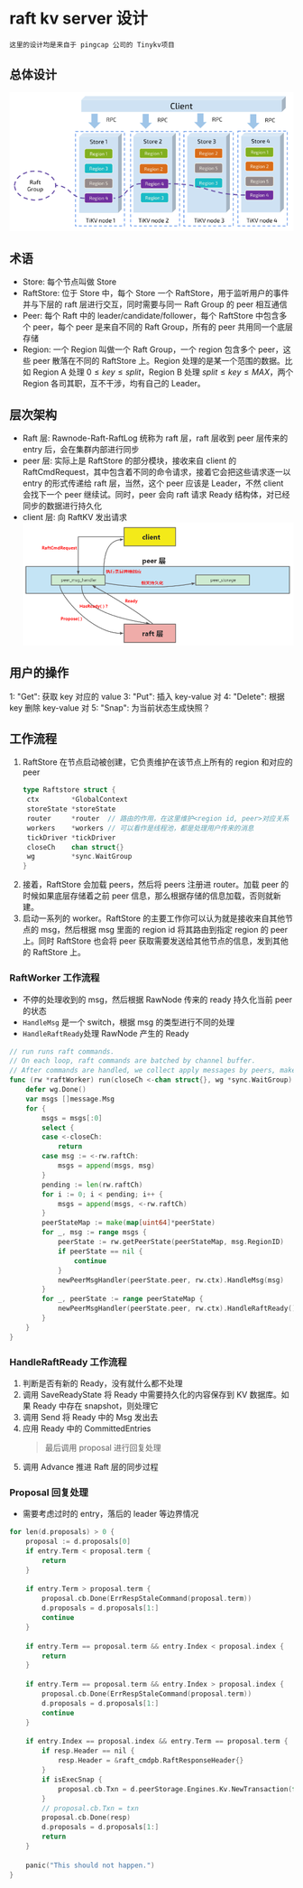 # raft kv server 设计

```admonish info
这里的设计均是来自于 pingcap 公司的 Tinykv项目
```

## 总体设计

![](img/raftkv.png)

## 术语

- Store: 每个节点叫做 Store
- RaftStore: 位于 Store 中，每个 Store 一个 RaftStore，用于监听用户的事件并与下层的 raft 层进行交互，同时需要与同一 Raft Group 的 peer 相互通信
- Peer: 每个 Raft 中的 leader/candidate/follower，每个 RaftStore 中包含多个 peer，每个 peer 是来自不同的 Raft Group，所有的 peer 共用同一个底层存储
- Region: 一个 Region 叫做一个 Raft Group，一个 region 包含多个 peer，这些 peer 散落在不同的 RaftStore 上。Region 处理的是某一个范围的数据。比如 Region A 处理 $0 \le key \le split$，Region B 处理 $split \leq key \le MAX$，两个 Region 各司其职，互不干涉，均有自己的 Leader。

## 层次架构

- Raft 层: Rawnode-Raft-RaftLog 统称为 raft 层，raft 层收到 peer 层传来的 entry 后，会在集群内部进行同步
- peer 层: 实际上是 RaftStore 的部分模块，接收来自 client 的 RaftCmdRequest，其中包含着不同的命令请求，接着它会把这些请求逐一以 entry 的形式传递给 raft 层，当然，这个 peer 应该是 Leader，不然 client 会找下一个 peer 继续试。同时，peer 会向 raft 请求 Ready 结构体，对已经同步的数据进行持久化
- client 层: 向 RaftKV 发出请求
  ![](img/client-kv-raft.png)

## 用户的操作

1: "Get": 获取 key 对应的 value
3: "Put": 插入 key-value 对
4: "Delete": 根据 key 删除 key-value 对
5: "Snap": 为当前状态生成快照？

## 工作流程

1. RaftStore 在节点启动被创建，它负责维护在该节点上所有的 region 和对应的 peer
   ```go
   type Raftstore struct {
    ctx        *GlobalContext
    storeState *storeState
    router     *router  // 路由的作用，在这里维护<region id, peer>对应关系
    workers    *workers // 可以看作是线程池，都是处理用户传来的消息
    tickDriver *tickDriver
    closeCh    chan struct{}
    wg         *sync.WaitGroup
   }
   ```
1. 接着，RaftStore 会加载 peers，然后将 peers 注册进 router。加载 peer 的时候如果底层存储着之前 peer 信息，那么根据存储的信息加载，否则就新建。
1. 启动一系列的 worker。RaftStore 的主要工作你可以认为就是接收来自其他节点的 msg，然后根据 msg 里面的 region id 将其路由到指定 region 的 peer 上。同时 RaftStore 也会将 peer 获取需要发送给其他节点的信息，发到其他的 RaftStore 上。

### RaftWorker 工作流程

- 不停的处理收到的 msg，然后根据 RawNode 传来的 ready 持久化当前 peer 的状态
- `HandleMsg` 是一个 switch，根据 msg 的类型进行不同的处理
- `HandleRaftReady`处理 RawNode 产生的 Ready

```go
// run runs raft commands.
// On each loop, raft commands are batched by channel buffer.
// After commands are handled, we collect apply messages by peers, make a applyBatch, send it to apply channel.
func (rw *raftWorker) run(closeCh <-chan struct{}, wg *sync.WaitGroup) {
	defer wg.Done()
	var msgs []message.Msg
	for {
		msgs = msgs[:0]
		select {
		case <-closeCh:
			return
		case msg := <-rw.raftCh:
			msgs = append(msgs, msg)
		}
		pending := len(rw.raftCh)
		for i := 0; i < pending; i++ {
			msgs = append(msgs, <-rw.raftCh)
		}
		peerStateMap := make(map[uint64]*peerState)
		for _, msg := range msgs {
			peerState := rw.getPeerState(peerStateMap, msg.RegionID)
			if peerState == nil {
				continue
			}
			newPeerMsgHandler(peerState.peer, rw.ctx).HandleMsg(msg)
		}
		for _, peerState := range peerStateMap {
			newPeerMsgHandler(peerState.peer, rw.ctx).HandleRaftReady()
		}
	}
}
```

### HandleRaftReady 工作流程

1. 判断是否有新的 Ready，没有就什么都不处理
2. 调用 SaveReadyState 将 Ready 中需要持久化的内容保存到 KV 数据库。如果 Ready 中存在 snapshot，则处理它
3. 调用 Send 将 Ready 中的 Msg 发出去
4. 应用 Ready 中的 CommittedEntries
   > 最后调用 proposal 进行回复处理
5. 调用 Advance 推进 Raft 层的同步过程

### Proposal 回复处理

- 需要考虑过时的 entry，落后的 leader 等边界情况

```c++
for len(d.proposals) > 0 {
	proposal := d.proposals[0]
	if entry.Term < proposal.term {
		return
	}

	if entry.Term > proposal.term {
		proposal.cb.Done(ErrRespStaleCommand(proposal.term))
		d.proposals = d.proposals[1:]
		continue
	}

	if entry.Term == proposal.term && entry.Index < proposal.index {
		return
	}

	if entry.Term == proposal.term && entry.Index > proposal.index {
		proposal.cb.Done(ErrRespStaleCommand(proposal.term))
		d.proposals = d.proposals[1:]
		continue
	}

	if entry.Index == proposal.index && entry.Term == proposal.term {
		if resp.Header == nil {
			resp.Header = &raft_cmdpb.RaftResponseHeader{}
		}
		if isExecSnap {
			proposal.cb.Txn = d.peerStorage.Engines.Kv.NewTransaction(false) // 注意时序，一定要在 Done 之前完成
		}
		// proposal.cb.Txn = txn
		proposal.cb.Done(resp)
		d.proposals = d.proposals[1:]
		return
	}

	panic("This should not happen.")
}
```
